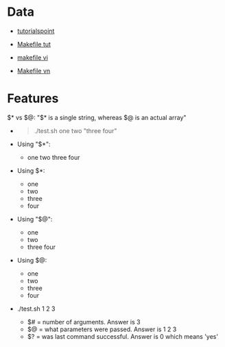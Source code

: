 <!---
/*******************************************************************************
// Project name   :
// File name      : README.md
// Created date   : Sun 06 Aug 2017 11:15:36 PM ICT
// Author         : Huy-Hung Ho
// Last modified  : Sun 06 Aug 2017 11:15:36 PM ICT
// Desc           :
*******************************************************************************/
-->

# Data

* [tutorialspoint](https://www.tutorialspoint.com/makefile/makefile_macros.htm)

* [Makefile tut](https://www.cs.umd.edu/class/fall2002/cmsc214/Tutorial/makefile.html)

* [makefile vi](https://tritran.xyz/posts/makefile-co-ban/)

* [Makefile vn](https://eslinuxprogramming.blogspot.com/2015/04/gnu-make.html)

# Features

$\* vs $@: "$\* is a single string, whereas $@ is an actual array"

- > ./test.sh one two "three four"

- Using "$\*":
	+ one two three four

- Using $\*:
	+ one
	+ two
	+ three
	+ four

- Using "$@":
	+ one
	+ two
	+ three four

- Using $@:
	+ one
	+ two
	+ three
	+ four

- ./test.sh 1 2 3
	+ $# = number of arguments. 		Answer is 3
	+ $@ = what parameters were passed. Answer is 1 2 3
	+ $? = was last command successful. Answer is 0 which means 'yes'


